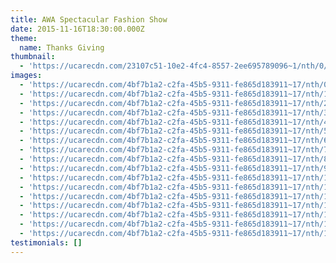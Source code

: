 ```yaml
---
title: AWA Spectacular Fashion Show
date: 2015-11-16T18:30:00.000Z
theme:
  name: Thanks Giving
thumbnail:
  - 'https://ucarecdn.com/23107c51-10e2-4fc4-8557-2ee695789096~1/nth/0/'
images:
  - 'https://ucarecdn.com/4bf7b1a2-c2fa-45b5-9311-fe865d183911~17/nth/0/'
  - 'https://ucarecdn.com/4bf7b1a2-c2fa-45b5-9311-fe865d183911~17/nth/1/'
  - 'https://ucarecdn.com/4bf7b1a2-c2fa-45b5-9311-fe865d183911~17/nth/2/'
  - 'https://ucarecdn.com/4bf7b1a2-c2fa-45b5-9311-fe865d183911~17/nth/3/'
  - 'https://ucarecdn.com/4bf7b1a2-c2fa-45b5-9311-fe865d183911~17/nth/4/'
  - 'https://ucarecdn.com/4bf7b1a2-c2fa-45b5-9311-fe865d183911~17/nth/5/'
  - 'https://ucarecdn.com/4bf7b1a2-c2fa-45b5-9311-fe865d183911~17/nth/6/'
  - 'https://ucarecdn.com/4bf7b1a2-c2fa-45b5-9311-fe865d183911~17/nth/7/'
  - 'https://ucarecdn.com/4bf7b1a2-c2fa-45b5-9311-fe865d183911~17/nth/8/'
  - 'https://ucarecdn.com/4bf7b1a2-c2fa-45b5-9311-fe865d183911~17/nth/9/'
  - 'https://ucarecdn.com/4bf7b1a2-c2fa-45b5-9311-fe865d183911~17/nth/10/'
  - 'https://ucarecdn.com/4bf7b1a2-c2fa-45b5-9311-fe865d183911~17/nth/11/'
  - 'https://ucarecdn.com/4bf7b1a2-c2fa-45b5-9311-fe865d183911~17/nth/12/'
  - 'https://ucarecdn.com/4bf7b1a2-c2fa-45b5-9311-fe865d183911~17/nth/13/'
  - 'https://ucarecdn.com/4bf7b1a2-c2fa-45b5-9311-fe865d183911~17/nth/14/'
  - 'https://ucarecdn.com/4bf7b1a2-c2fa-45b5-9311-fe865d183911~17/nth/15/'
  - 'https://ucarecdn.com/4bf7b1a2-c2fa-45b5-9311-fe865d183911~17/nth/16/'
testimonials: []
---
```


